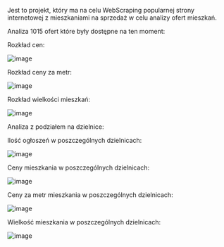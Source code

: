 Jest to projekt, który ma na celu WebScraping popularnej strony internetowej z mieszkaniami na sprzedaż w celu analizy ofert mieszkań.

Analiza 1015 ofert które były dostępne na ten moment:

Rozkład cen:

![image](https://github.com/Pawel-Uhma/PythonWebScraper/assets/90453612/df1330a3-ac9b-4806-9208-fec43e9a9749)

Rozkład ceny za metr:

![image](https://github.com/Pawel-Uhma/PythonWebScraper/assets/90453612/b1b6b8bb-4ee6-488e-823b-a40829470c22)

Rozkład wielkości mieszkań:

![image](https://github.com/Pawel-Uhma/PythonWebScraper/assets/90453612/cf16260d-47c7-4fde-a098-a3862fc4b472)


Analiza z podziałem na dzielnice:

Ilość ogłoszeń w poszczególnych dzielnicach:

![image](https://github.com/Pawel-Uhma/PythonWebScraper/assets/90453612/0e356d90-6416-4a48-b0ff-e2e3ad589bc8)

Ceny mieszkania w poszczególnych dzielnicach:

![image](https://github.com/Pawel-Uhma/PythonWebScraper/assets/90453612/e1c54490-4f7b-46c5-8db2-2dbad5c82842)

Ceny za metr mieszkania w poszczególnych dzielnicach:

![image](https://github.com/Pawel-Uhma/PythonWebScraper/assets/90453612/a672b760-d8b4-4910-890f-dd1cc2ee327d)

Wielkość mieszkania w poszczególnych dzielnicach:

![image](https://github.com/Pawel-Uhma/PythonWebScraper/assets/90453612/8a05b224-8cfd-447f-88f2-535d056453b5)






